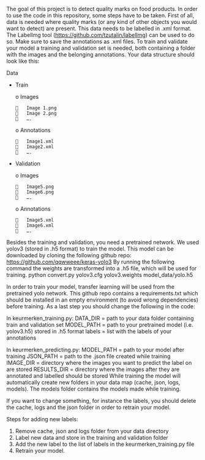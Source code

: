 The goal of this project is to detect quality marks on food products. In order to use the code in this repository, some steps have to be taken.
First of all, data is needed where quality marks (or any kind of other objects you would want to detect) are present. This data needs to be labelled in .xml format. The LabelImg tool (https://github.com/tzutalin/labelImg) can be used to do so. Make sure to save the annotations as .xml files.
To train and validate your model a training and validation set is needed, both containing a folder with the images and the belonging annotations. Your data structure should look like this:

Data

-	Train

    o	Images

        	Image 1.png
        	Image 2.png
        	….
        
    o	Annotations

        	Image1.xml
        	Image2.xml
        	….

-	Validation

     o	Images

        	Image5.png
        	Image6.png
        	….
        
     o	Annotations
     
        	Image5.xml
        	Image6.xml
        	….
        
        
Besides the training and validation, you need a pretrained network. We used yolov3 (stored in .h5 format) to train the model. This model can be downloaded by cloning the following github repo: 
https://github.com/qqwweee/keras-yolo3
By running the following command the weights are transformed into a .h5 file, which will be used for training. 
python convert.py yolov3.cfg yolov3.weights model_data/yolo.h5


In order to train your model, transfer learning will be used from the pretrained yolo network. This github repo contains a requirements.txt which should be installed in an empty environment (to avoid wrong dependencies) before training. 
As a last step you should change the following in the code:

In keurmerken_training.py:
DATA_DIR =  path to your data folder containing train and validation set
MODEL_PATH =  path to your pretrained model (i.e. yolov3.h5) stored in .h5 format
labels = list with the labels of your annotations


In keurmerken_predicting.py:
MODEL_PATH =  path to your model after training
JSON_PATH = path to the .json file created while training
IMAGE_DIR =  directory where the images you want to predict the label on are stored
RESULTS_DIR =  directory where the images after they are annotated and labelled should be stored
While training the model will automatically create new folders in your data map (cache, json, logs, models). The models folder contains the models made while training. 

If you want to change something, for instance the labels, you should delete the cache, logs and the json folder in order to retrain your model. 

Steps for adding new labels:
1. Remove cache, json and logs folder from your data directory
2. Label new data and store in the training and validation folder
3. Add the new label to the list of labels in the keurmerken_training.py file
4. Retrain your model.

